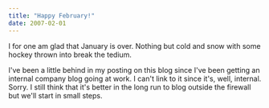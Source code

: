 ```yaml
---
title: "Happy February!"
date: 2007-02-01
---
```


I for one am glad that January is over. Nothing but cold and snow with some hockey thrown into break the tedium.

I've been a little behind in my posting on this blog since I've been getting an internal company blog going at work. I can't link to it since it's, well, internal. Sorry. I still think that it's better in the long run to blog outside the firewall but we'll start in small steps.
